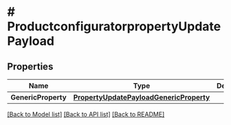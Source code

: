 # # ProductconfiguratorpropertyUpdatePayload


## Properties 


Name | Type | Description | Notes
------------ | ------------- | ------------- | -------------
**GenericProperty**| [**PropertyUpdatePayloadGenericProperty**](PropertyUpdatePayloadGenericProperty.md) |   | [optional]


[[Back to Model list]](../../README.md#models) [[Back to API list]](../../README.md#endpoints) [[Back to README]](../../README.md)

